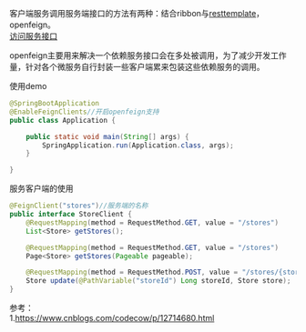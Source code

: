 客户端服务调用服务端接口的方法有两种：结合ribbon与[resttemplate](../spring/resttemplate.md)，openfeign。   
[访问服务接口](../../../image/spring/springcloud/两种服务端接口调用方式.png)  

openfeign主要用来解决一个依赖服务接口会在多处被调用，为了减少开发工作量，针对各个微服务自行封装一些客户端累来包装这些依赖服务的调用。


使用demo  
```java
@SpringBootApplication
@EnableFeignClients//开启openfeign支持
public class Application {

    public static void main(String[] args) {
        SpringApplication.run(Application.class, args);
    }

}
```  
服务客户端的使用  
```java
@FeignClient("stores")//服务端的名称
public interface StoreClient {
    @RequestMapping(method = RequestMethod.GET, value = "/stores")
    List<Store> getStores();

    @RequestMapping(method = RequestMethod.GET, value = "/stores")
    Page<Store> getStores(Pageable pageable);

    @RequestMapping(method = RequestMethod.POST, value = "/stores/{storeId}", consumes = "application/json")
    Store update(@PathVariable("storeId") Long storeId, Store store);
}
```





参考：  
1.https://www.cnblogs.com/codecow/p/12714680.html











